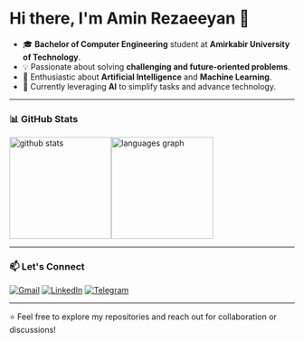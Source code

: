 # Hi there, I'm Amin Rezaeeyan 👋

- 🎓 **Bachelor of Computer Engineering** student at **Amirkabir University of Technology**.  
- 💡 Passionate about solving **challenging and future-oriented problems**.
- 🤖 Enthusiastic about **Artificial Intelligence** and **Machine Learning**.  
- 🚀 Currently leveraging **AI** to simplify tasks and advance technology.  

---

### 📊 GitHub Stats

<div style="display: flex">
     <img src="https://github-readme-stats.vercel.app/api?username=aminrezaeeyan&hide_title=false&hide_rank=false&show_icons=true&count_private=true&include_all_commits=false&disable_animations=false&theme=dracula&locale=en&hide_border=false" height="180" alt="github stats"/>
  <img src="https://github-readme-stats.vercel.app/api/top-langs?username=aminrezaeeyan&locale=en&hide_title=false&layout=compact&card_width=320&langs_count=10&theme=dracula&hide_border=false&hide_progress=true" height="180" alt="languages graph"  />
</div>

---

### 📫 Let's Connect
[![Gmail](https://img.shields.io/badge/Gmail-D14836?style=flat&logo=gmail&logoColor=white)](mailto:rezaeeyanamin@gmail.com)
[![LinkedIn](https://img.shields.io/badge/LinkedIn-0077B5?style=flat&logo=linkedin&logoColor=white)](https://www.linkedin.com/in/amin-rezaeeyan)
[![Telegram](https://img.shields.io/badge/Telegram-26A5E4?style=flat&logo=telegram&logoColor=white)](https://t.me/aminrezaeeyan)

---

⭐ Feel free to explore my repositories and reach out for collaboration or discussions!
